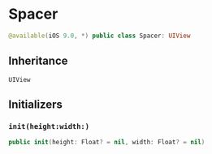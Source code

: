 # Spacer

``` swift
@available(iOS 9.0, *) public class Spacer: UIView
```

## Inheritance

`UIView`

## Initializers

### `init(height:width:)`

``` swift
public init(height: Float? = nil, width: Float? = nil)
```
